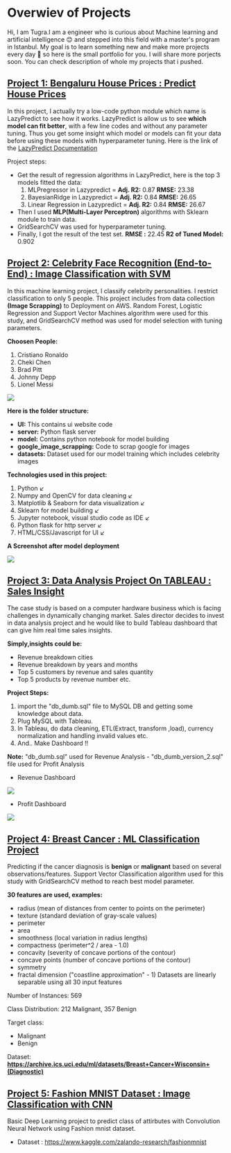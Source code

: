 # Overwiev of Projects

Hi, I am Tugra.I am a engineer who is curious about Machine learning and artificial intelligence :blush: and stepped into this field with a master's program in Istanbul. My goal is to learn something new and make more projects every day :muscle: so here is the small portfolio for you. I will share more porjects soon. You can check description of whole my projects that i pushed.
 
## [Project 1: Bengaluru House Prices : Predict House Prices](https://github.com/tugra-alp/Data-Science-Projects/tree/main/Project1-Bengaluru%20House%20Project)

In this project, I actually try a low-code python module which name is LazyPredict to see how it works. LazyPredict is allow us to see **which model can fit better**, with a few line codes and without any parameter tuning. Thus you get some insight which model or models can fit your data before using these models with hyperparameter tuning.
Here is the link of the [LazyPredict Documentation](https://lazypredict.readthedocs.io/en/latest/index.html)

Project steps:

- Get the result of regression algorithms in LazyPredict, here is the top 3 models fitted the data:
  1. MLPregressor in Lazypredict =  **Adj. R2:** 0.87 **RMSE:** 23.38 
  2. BayesianRidge in Lazypredict = **Adj. R2:** 0.84 **RMSE:** 26.65
  3. Linear Regression in Lazypredict = **Adj. R2:** 0.84 **RMSE:** 26.67
- Then I used **MLP(Multi-Layer Perceptron)** algorithms with Sklearn module to train data.
- GridSearchCV was used for hyperparameter tuning.
- Finally, I got the result of the test set.
   **RMSE :** 22.45
   **R2 of Tuned Model:** 0.902

## [Project 2: Celebrity Face Recognition (End-to-End) : Image Classification with SVM](https://github.com/tugra-alp/Data-Science-Projects/tree/main/Project2-Celebrity%20Face%20Recognition)
In this machine learning project, I classify celebrity personalities. I restrict classification to only 5 people. This project includes from data collection **(Image Scrapping)** to Deployment on AWS. Random Forest, Logistic Regression and Support Vector Machines algorithm were used for this study, and GridSearchCV method was used for model selection with tuning parameters.

**Choosen People:**
1. Cristiano Ronaldo
2. Cheki Chen
3. Brad Pitt
4. Johnny Depp
5. Lionel Messi

![](https://github.com/tugra-alp/Data-Science-Projects/blob/main/Project2-Celebrity%20Face%20Recognition/Project%20Outcome%20Screenshots/Celebrity%20Person%20Classifier%20Ex1.png)

**Here is the folder structure:**
* **UI:** This contains ui website code 
* **server:** Python flask server 
* **model:** Contains python notebook for model building 
* **google_image_scrapping:** Code to scrap google for images 
* **datasets:** Dataset used for our model training which includes celebrity images 

**Technologies used in this project:**
1. Python :arrow_lower_left:
2. Numpy and OpenCV for data cleaning :arrow_lower_left:
3. Matplotlib & Seaborn for data visualization :arrow_lower_left:
4. Sklearn for model building :arrow_lower_left:
5. Jupyter notebook, visual studio code as IDE :arrow_lower_left:
6. Python flask for http server :arrow_lower_left:
7. HTML/CSS/Javascript for UI :arrow_lower_left:

**A Screenshot after model deployment**

![](https://github.com/tugra-alp/Data-Science-Projects/blob/main/Project2-Celebrity%20Face%20Recognition/Project%20Outcome%20Screenshots/Model%20Deployment%20on%20AWS.jpg)

## [Project 3: Data Analysis Project On TABLEAU : Sales Insight](https://github.com/tugra-alp/Data-Science-Projects/tree/main/Project3-TABLEAU%20Data%20Analysis%20Project)

The case study is based on a computer hardware business which is facing challenges in dynamically changing market. Sales director decides to invest in data analysis project and he would like to build Tableau dashboard that can give him real time sales insights. 

**Simply,insights could be:**
 - Revenue breakdown cities
 - Revenue breakdown by years and months
 - Top 5 customers by revenue and sales quantity
 - Top 5 products by revenue number
  etc. 

**Project Steps:**

1. import the "db_dumb.sql" file to MySQL DB and getting some knowledge about data.
2. Plug MySQL with Tableau.
3. In Tableau, do data cleaning, ETL(Extract, transform ,load), currency normalization and handling invalid values etc.
4. And.. Make Dashboard !!

**Note:** "db_dumb.sql" used for Revenue Analysis - "db_dumb_version_2.sql" file used for Profit Analysis 
- Revenue Dashboard

![](https://github.com/tugra-alp/Data-Science-Projects/blob/main/Project3-TABLEAU%20Data%20Analysis%20Project/Dashboard%20-%20Revenue%20Analysis.png)

- Profit Dashboard

![](https://github.com/tugra-alp/Data-Science-Projects/blob/main/Project3-TABLEAU%20Data%20Analysis%20Project/Dashboard-Profit%20Analysis.png)


## [Project 4: Breast Cancer : ML Classification Project](https://github.com/tugra-alp/Data-Science-Projects/tree/main/Project4-Breast%20Cancer)

Predicting if the cancer diagnosis is **benign** or **malignant** based on several observations/features. Support Vector Classification algorithm used for this study with GridSearchCV method to reach best model parameter.

**30 features are used, examples:**

  - radius (mean of distances from center to points on the perimeter)
  - texture (standard deviation of gray-scale values)
  - perimeter
  - area
  - smoothness (local variation in radius lengths)
  - compactness (perimeter^2 / area - 1.0)
  - concavity (severity of concave portions of the contour)
  - concave points (number of concave portions of the contour)
  - symmetry 
  - fractal dimension ("coastline approximation" - 1)
Datasets are linearly separable using all 30 input features

Number of Instances: 569

Class Distribution: 212 Malignant, 357 Benign

Target class:

   - Malignant
   - Benign

Dataset: **https://archive.ics.uci.edu/ml/datasets/Breast+Cancer+Wisconsin+(Diagnostic)**


## [Project 5: Fashion MNIST Dataset : Image Classification with CNN](https://github.com/tugra-alp/Data-Science-Projects/tree/main/Project5-Fashion%20Mnist)

Basic Deep Learning project to predict class of attirbutes with Convolution Neural Network using Fashion mnist dataset.

- Dataset : https://www.kaggle.com/zalando-research/fashionmnist




